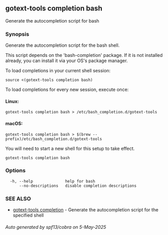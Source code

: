 ## gotext-tools completion bash

Generate the autocompletion script for bash

### Synopsis

Generate the autocompletion script for the bash shell.

This script depends on the 'bash-completion' package.
If it is not installed already, you can install it via your OS's package manager.

To load completions in your current shell session:

	source <(gotext-tools completion bash)

To load completions for every new session, execute once:

#### Linux:

	gotext-tools completion bash > /etc/bash_completion.d/gotext-tools

#### macOS:

	gotext-tools completion bash > $(brew --prefix)/etc/bash_completion.d/gotext-tools

You will need to start a new shell for this setup to take effect.


```
gotext-tools completion bash
```

### Options

```
  -h, --help              help for bash
      --no-descriptions   disable completion descriptions
```

### SEE ALSO

* [gotext-tools completion](gotext-tools_completion.md)	 - Generate the autocompletion script for the specified shell

###### Auto generated by spf13/cobra on 5-May-2025
